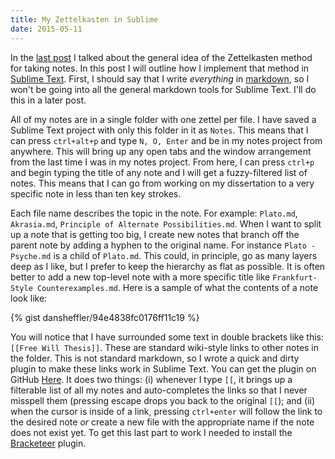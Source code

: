 ```yaml
---
title: My Zettelkasten in Sublime
date: 2015-05-11
---
```



In the [last post][] I talked about the general idea of the
Zettelkasten method for taking notes.  In this post I will outline
how I implement that method in [Sublime Text][].  First, I should
say that I write *everything* in [markdown][], so I won't be going
into all the general markdown tools for Sublime Text.  I'll do this
in a later post.

All of my notes are in a single folder with one zettel per file.  I
have saved a Sublime Text project with only this folder in it as
`Notes`.  This means that I can press `ctrl+alt+p` and type `N, O,
Enter` and be in my notes project from anywhere.  This will bring
up any open tabs and the window arrangement from the last time I
was in my notes project.  From here, I can press `ctrl+p` and begin
typing the title of any note and I will get a fuzzy-filtered list
of notes.  This means that I can go from working on my dissertation
to a very specific note in less than ten key strokes.

Each file name describes the topic in the note.  For example:
`Plato.md`, `Akrasia.md`, `Principle of Alternate
Possibilities.md`.  When I want to split up a note that is getting
too big, I create new notes that branch off the parent note by
adding a hyphen to the original name.  For instance `Plato -
Psyche.md` is a child of `Plato.md`.  This could, in principle, go
as many layers deep as I like, but I prefer to keep the hierarchy
as flat as possible.  It is often better to add a new top-level
note with a more specific title like `Frankfurt-Style
Counterexamples.md`.  Here is a sample of what the contents of a
note look like:

{% gist dansheffler/94e4838fc0176ff11c19 %}

You will notice that I have surrounded some text in double brackets
like this: `[[Free Will Thesis]]`.  These are standard wiki-style
links to other notes in the folder.  This is not standard markdown,
so I wrote a quick and dirty plugin to make these links work in
Sublime Text.  You can get the plugin on GitHub [Here][].  It does
two things: (i) whenever I type `[[`, it brings up a filterable
list of all my notes and auto-completes the links so that I never
misspell them (pressing escape drops you back to the original
`[[`); and (ii) when the cursor is inside of a link, pressing
`ctrl+enter` will follow the link to the desired note *or* create a
new file with the appropriate name if the note does not exist yet.
To get this last part to work I needed to install the
[Bracketeer][] plugin.




[last post]: http://www.dansheffler.com/blog/2015-05-05-the-zettelkasten-method/
[Sublime Text]: http://www.sublimetext.com/
[markdown]: http://brettterpstra.com/2011/08/31/why-markdown-a-two-minute-explanation/
[Here]: https://github.com/dansheffler/MyWiki 
[Bracketeer]: https://github.com/colinta/SublimeBracketeer

